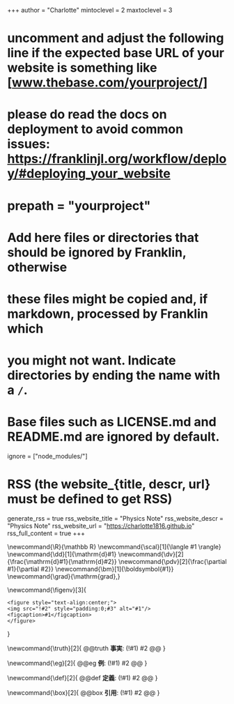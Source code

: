 <!--
Add here global page variables to use throughout your website.
-->
+++
author = "Charlotte"
mintoclevel = 2
maxtoclevel = 3

# uncomment and adjust the following line if the expected base URL of your website is something like [www.thebase.com/yourproject/]
# please do read the docs on deployment to avoid common issues: https://franklinjl.org/workflow/deploy/#deploying_your_website
# prepath = "yourproject"

# Add here files or directories that should be ignored by Franklin, otherwise
# these files might be copied and, if markdown, processed by Franklin which
# you might not want. Indicate directories by ending the name with a `/`.
# Base files such as LICENSE.md and README.md are ignored by default.
ignore = ["node_modules/"]

# RSS (the website_{title, descr, url} must be defined to get RSS)
generate_rss = true
rss_website_title = "Physics Note"
rss_website_descr = "Physics Note"
rss_website_url   = "https://charlotte1816.github.io"
rss_full_content = true
+++

<!--
Add here global latex commands to use throughout your pages.
-->

<!--数式マクロ-->

\newcommand{\R}{\mathbb R}
\newcommand{\scal}[1]{\langle #1 \rangle}
\newcommand{\dd}[1]{\mathrm{d}#1}
\newcommand{\dv}[2]{\frac{\mathrm{d}#1}{\mathrm{d}#2}}
\newcommand{\pdv}[2]{\frac{\partial #1}{\partial #2}}
\newcommand{\bm}[1]{\boldsymbol{#1}}
\newcommand{\grad}{\mathrm{grad}\,}

<!--図マクロ-->

\newcommand{\figenv}[3]{
~~~
<figure style="text-align:center;">
<img src="!#2" style="padding:0;#3" alt="#1"/>
<figcaption>#1</figcaption>
</figure>
~~~
}

<!--定理環境-->

\newcommand{\truth}[2]{
  @@truth
  **事実**: (!#1)
  #2
  @@
}

\newcommand{\eg}[2]{
  @@eg
  **例**: (!#1)
  #2
  @@
}

\newcommand{\def}[2]{
  @@def
  **定義**: (!#1)
  #2
  @@
}

\newcommand{\box}[2]{
  @@box
  **引用**: (!#1)
  #2
  @@
}

